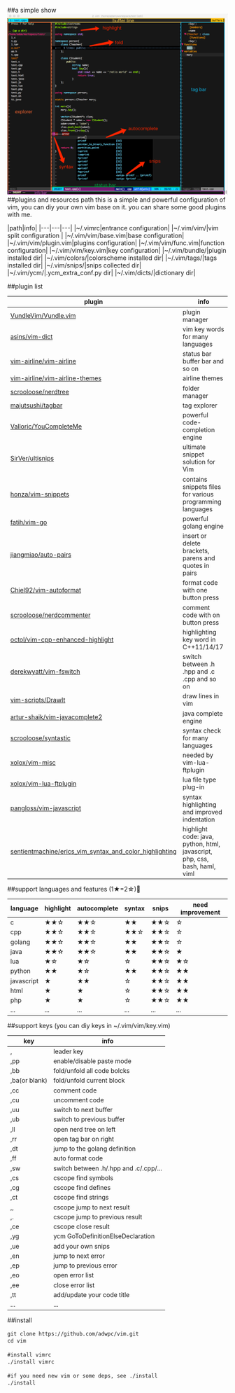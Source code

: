 ##a simple show
![vim](./vim.png)
##plugins and resources path
this is a simple and powerful configuration of vim, you can diy your own vim base on it.
you can share some good plugins with me.

|path|info|
|---|---|---|
|~/.vimrc|entrance configuration|
|~/.vim/vim/|vim split configuration |
|~/.vim/vim/base.vim|base configuration|
|~/.vim/vim/plugin.vim|plugins configuration|
|~/.vim/vim/func.vim|function configuration|
|~/.vim/vim/key.vim|key configuration|
|~/.vim/bundle/|plugin installed dir|
|~/.vim/colors/|colorscheme installed dir|
|~/.vim/tags/|tags installed dir|
|~/.vim/snips/|snips collected dir|
|~/.vim/ycm/|.ycm\_extra\_conf.py dir|
|~/.vim/dicts/|dictionary dir|

##plugin list

|plugin|info|
|---|---|
|[VundleVim/Vundle.vim](https://github.com/VundleVim/Vundle.vim)|plugin manager|
|[asins/vim-dict](https://github.com/asins/vim-dict)|vim key words for many languages|
|[vim-airline/vim-airline](https://github.com/vim-airline/vim-airline)|status bar buffer bar and so on|
|[vim-airline/vim-airline-themes](https://github.com/vim-airline/vim-airline-themes)|airline themes|
|[scrooloose/nerdtree](https://github.com/scrooloose/nerdtree)|folder manager|
|[majutsushi/tagbar](https://github.com/majutsushi/tagbar)|tag explorer|
|[Valloric/YouCompleteMe](https://github.com/Valloric/YouCompleteMe)|powerful code-completion engine|
|[SirVer/ultisnips](https://github.com/SirVer/ultisnips)|ultimate snippet solution for Vim|
|[honza/vim-snippets](https://github.com/honza/vim-snippets)|contains snippets files for various programming languages|
|[fatih/vim-go](https://github.com/fatih/vim-go)|powerful golang engine|
|[jiangmiao/auto-pairs](https://github.com/jiangmiao/auto-pairs)|insert or delete brackets, parens and quotes in pairs|
|[Chiel92/vim-autoformat](https://github.com/Chiel92/vim-autoformat)|format code with one button press|
|[scrooloose/nerdcommenter](https://github.com/scrooloose/nerdcommenter)|comment code with on button press|
|[octol/vim-cpp-enhanced-highlight](https://github.com/octol/vim-cpp-enhanced-highlight)|highlighting key word in C++11/14/17|
|[derekwyatt/vim-fswitch](https://github.com/derekwyatt/vim-fswitch)|switch between .h .hpp and .c .cpp and so on|
|[vim-scripts/DrawIt](https://github.com/vim-scripts/DrawIt)|draw lines in vim|
|[artur-shaik/vim-javacomplete2](https://github.com/artur-shaik/vim-javacomplete2)|java complete engine|
|[scrooloose/syntastic](https://github.com/scrooloose/syntastic)|syntax check for many languages|
|[xolox/vim-misc](https://github.com/xolox/vim-misc)|needed by vim-lua-ftplugin|
|[xolox/vim-lua-ftplugin](https://github.com/xolox/vim-lua-ftplugin)|lua file type plug-in|
|[pangloss/vim-javascript](https://github.com/pangloss/vim-javascript)|syntax highlighting and improved indentation|
|[sentientmachine/erics_vim_syntax_and_color_highlighting](https://github.com/sentientmachine/erics_vim_syntax_and_color_highlighting)|highlight code: java, python, html, javascript, php, css, bash, haml, viml|

##support languages and features (1★=2☆)

|language|highlight|autocomplete|syntax|snips|need improvement|
|---|---|---|---|---|---|
|c|★★☆|★★☆|★★|★★☆|☆|
|cpp|★★☆|★★☆|★★☆|★★☆|☆|
|golang|★★☆|★★☆|★★|★★☆|☆|
|java|★★☆|★★☆|★★|★★☆|★|
|lua|★☆|★☆|☆|★★☆|★☆|
|python|★★|★☆|★★|★★☆|★★|
|javascript|★|★★|☆|★★☆|★★|
|html|★|★|☆|★★☆|★★|
|php|★|★|☆|★★☆|★★|
|...|...|...|...|...|...|

##support keys (you can diy keys in ~/.vim/vim/key.vim)

|key|info|
|---|---|
|,|leader key|
|,pp|enable/disable paste mode|
|,bb|fold/unfold all code bolcks|
|,ba(or blank)|fold/unfold current block|
|,cc|comment code|
|,cu|uncomment code|
|,uu|switch to next buffer|
|,ub|switch to previous buffer|
|,ll|open nerd tree on left|
|,rr|open tag bar on right|
|,dt|jump to the golang definition|
|,ff|auto format code|
|,sw|switch between .h/.hpp and .c/.cpp/...|
|,cs|cscope find symbols|
|,cg|cscope find defines|
|,ct|cscope find strings|
|,,|cscope jump to next result|
|,.|cscope jump to previous result|
|,ce|cscope close result|
|,yg|ycm GoToDefinitionElseDeclaration|
|,ue|add your own snips|
|,en|jump to next error|
|,ep|jump to previous error|
|,eo|open error list|
|,ee|close error list|
|,tt|add/update your code title|
|...|...|

##install

	git clone https://github.com/adwpc/vim.git
	cd vim
	
	#install vimrc
	./install vimrc
	
    #if you need new vim or some deps, see ./install
    ./install
